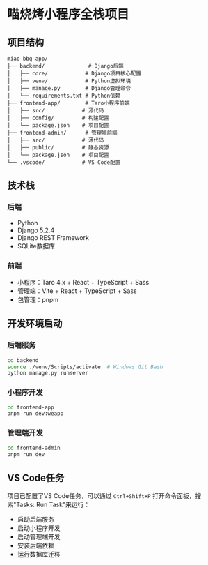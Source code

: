 # 喵烧烤小程序全栈项目

## 项目结构

```
miao-bbq-app/
├── backend/              # Django后端
│   ├── core/            # Django项目核心配置
│   ├── venv/            # Python虚拟环境
│   ├── manage.py        # Django管理命令
│   └── requirements.txt # Python依赖
├── frontend-app/        # Taro小程序前端
│   ├── src/            # 源代码
│   ├── config/         # 构建配置
│   └── package.json    # 项目配置
├── frontend-admin/      # 管理端前端
│   ├── src/            # 源代码
│   ├── public/         # 静态资源
│   └── package.json    # 项目配置
└── .vscode/            # VS Code配置
```

## 技术栈

### 后端
- Python
- Django 5.2.4
- Django REST Framework
- SQLite数据库

### 前端
- 小程序：Taro 4.x + React + TypeScript + Sass
- 管理端：Vite + React + TypeScript + Sass
- 包管理：pnpm

## 开发环境启动

### 后端服务
```bash
cd backend
source ./venv/Scripts/activate  # Windows Git Bash
python manage.py runserver
```

### 小程序开发
```bash
cd frontend-app
pnpm run dev:weapp
```

### 管理端开发
```bash
cd frontend-admin
pnpm run dev
```

## VS Code任务

项目已配置了VS Code任务，可以通过 `Ctrl+Shift+P` 打开命令面板，搜索"Tasks: Run Task"来运行：

- 启动后端服务
- 启动小程序开发
- 启动管理端开发
- 安装后端依赖
- 运行数据库迁移
